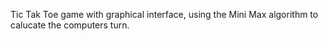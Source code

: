 Tic Tak Toe game with graphical interface, using the Mini Max algorithm to calucate the computers turn.
